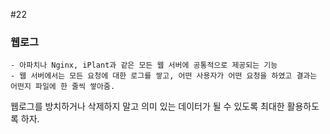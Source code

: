 #22
### 웹로그
	- 아파치나 Nginx, iPlant과 같은 모든 웹 서버에 공통적으로 제공되는 기능
	- 웹 서버에서는 모든 요청에 대한 로그를 쌓고, 어떤 사용자가 어떤 요청을 하였고 결과는 어떤지 파일에 한 줄씩 쌓아줌.

웹로그를 방치하거나 삭제하지 말고 의미 있는 데이터가 될 수 있도록 최대한 활용하도록 하자. 
